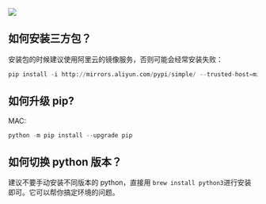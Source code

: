 ![](https://gitee.com/sunnywanggitee/img-url/raw/master/img/20230723222254.png)


## 如何安装三方包？

安装包的时候建议使用阿里云的镜像服务，否则可能会经常安装失败：

```python
pip install -i http://mirrors.aliyun.com/pypi/simple/ --trusted-host=mirrors.aliyun.com/pypi/simple/ Django
```

## 如何升级 pip?

MAC:

```python
python -m pip install --upgrade pip
```

## 如何切换 python 版本？
建议不要手动安装不同版本的 python，直接用 `brew install python3`进行安装即可。它可以帮你搞定环境的问题。


